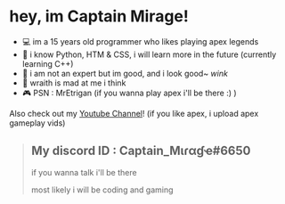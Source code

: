 # hey, im Captain Mirage!

- 💻 im a 15 years old programmer who likes playing apex legends
- 🔌 i know Python, HTM & CSS, i will learn more in the future (currently learning C++)
- 📡 i am not an expert but im good, and i look good~ *wink*
- 💞 wraith is mad at me i think
- 🎮 PSN : MrEtrigan (if you wanna play apex i'll be there :) )

Also check out my [Youtube Channel](https://www.youtube.com/channel/UCEi1Yl_QpYygxaLeJ3THdwA)! (if you like apex, i upload apex gameplay vids)

>My discord ID : Captain_Mιɾαɠҽ#6650
>--
>if you wanna talk i'll be there
>
>most likely i will be coding and gaming
